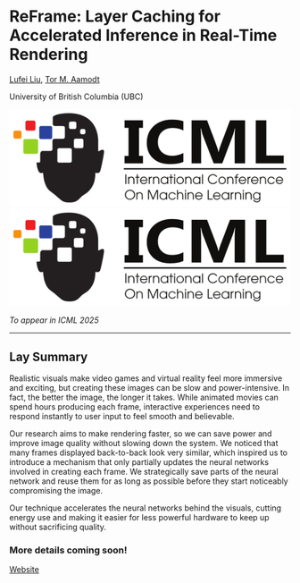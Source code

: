 # ReFrame: Layer Caching for Accelerated Inference in Real-Time Rendering

[Lufei Liu](https://www.lufei.ca), [Tor M. Aamodt](https://people.ece.ubc.ca/~aamodt/)

University of British Columbia (UBC) 


![ICML Logo](./docs/images/ICML-logo.svg#gh-light-mode-only)
![ICML Logo](./docs/images/ICML-logo-dark.svg#gh-dark-mode-only)

*To appear in ICML 2025*

---

## Lay Summary
Realistic visuals make video games and virtual reality feel more immersive and exciting, but creating these images can be slow and power-intensive. In fact, the better the image, the longer it takes. While animated movies can spend hours producing each frame, interactive experiences need to respond instantly to user input to feel smooth and believable.

Our research aims to make rendering faster, so we can save power and improve image quality without slowing down the system. We noticed that many frames displayed back-to-back look very similar, which inspired us to introduce a mechanism that only partially updates the neural networks involved in creating each frame. We strategically save parts of the neural network and reuse them for as long as possible before they start noticeably compromising the image.

Our technique accelerates the neural networks behind the visuals, cutting energy use and making it easier for less powerful hardware to keep up without sacrificing quality.



### More details coming soon!
[Website](https://ubc-aamodt-group.github.io/reframe-layer-caching/)